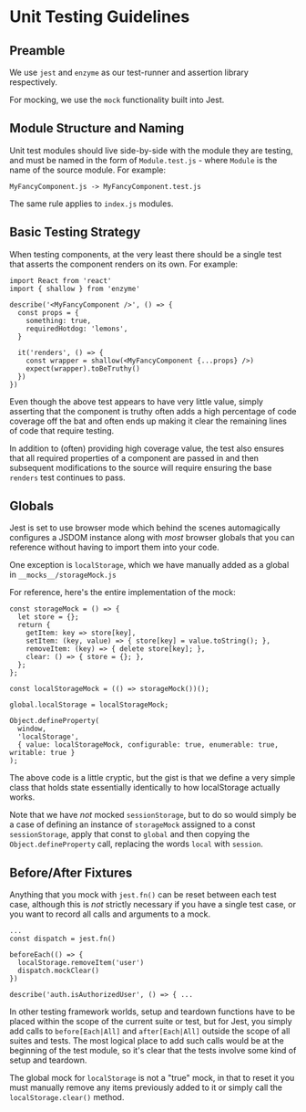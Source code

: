 Unit Testing Guidelines
=======================

Preamble
--------

We use `jest` and `enzyme` as our test-runner and assertion library
respectively.

For mocking, we use the `mock` functionality built into Jest.

Module Structure and Naming
---------------------------

Unit test modules should live side-by-side with the module they are
testing, and must be named in the form of `Module.test.js` - where
`Module` is the name of the source module. For example:
```
MyFancyComponent.js -> MyFancyComponent.test.js
```

The same rule applies to `index.js` modules.

Basic Testing Strategy
----------------------

When testing components, at the very least there should be a single
test that asserts the component renders on its own. For example:
```
import React from 'react'
import { shallow } from 'enzyme'

describe('<MyFancyComponent />', () => {
  const props = {
    something: true,
    requiredHotdog: 'lemons',
  }

  it('renders', () => {
    const wrapper = shallow(<MyFancyComponent {...props} />)
    expect(wrapper).toBeTruthy()
  })
})
```

Even though the above test appears to have very little value, simply
asserting that the component is truthy often adds a high percentage of
code coverage off the bat and often ends up making it clear the
remaining lines of code that require testing.

In addition to (often) providing high coverage value, the test also
ensures that all required properties of a component are passed in
and then subsequent modifications to the source will require ensuring
the base `renders` test continues to pass.

Globals
-------

Jest is set to use browser mode which behind the scenes automagically
configures a JSDOM instance along with _most_ browser globals that you
can reference without having to import them into your code.

One exception is `localStorage`, which we have manually added as a
global in `__mocks__/storageMock.js`

For reference, here's the entire implementation of the mock:
```
const storageMock = () => {
  let store = {};
  return {
    getItem: key => store[key],
    setItem: (key, value) => { store[key] = value.toString(); },
    removeItem: (key) => { delete store[key]; },
    clear: () => { store = {}; },
  };
};

const localStorageMock = (() => storageMock())();

global.localStorage = localStorageMock;

Object.defineProperty(
  window,
  'localStorage',
  { value: localStorageMock, configurable: true, enumerable: true, writable: true }
);
```

The above code is a little cryptic, but the gist is that we define
a very simple class that holds state essentially identically to how
localStorage actually works.

Note that we have _not_ mocked `sessionStorage`, but to do so would
simply be a case of defining an instance of `storageMock` assigned to
a const `sessionStorage`, apply that const to `global` and then
copying the `Object.defineProperty` call, replacing the words `local`
with `session`.

Before/After Fixtures
---------------------

Anything that you mock with `jest.fn()` can be reset between each test
case, although this is _not_ strictly necessary if you have a single
test case, or you want to record all calls and arguments to a mock.

```
...
const dispatch = jest.fn()

beforeEach(() => {
  localStorage.removeItem('user')
  dispatch.mockClear()
})

describe('auth.isAuthorizedUser', () => { ...
```

In other testing framework worlds, setup and teardown functions have
to be placed within the scope of the current suite or test, but for
Jest, you simply add calls to `before[Each|All]` and `after[Each|All]`
outside the scope of all suites and tests. The most logical place to
add such calls would be at the beginning of the test module, so it's
clear that the tests involve some kind of setup and teardown.

The global mock for `localStorage` is not a "true" mock, in that to
reset it you must manually remove any items previously added to it or
simply call the `localStorage.clear()` method.
